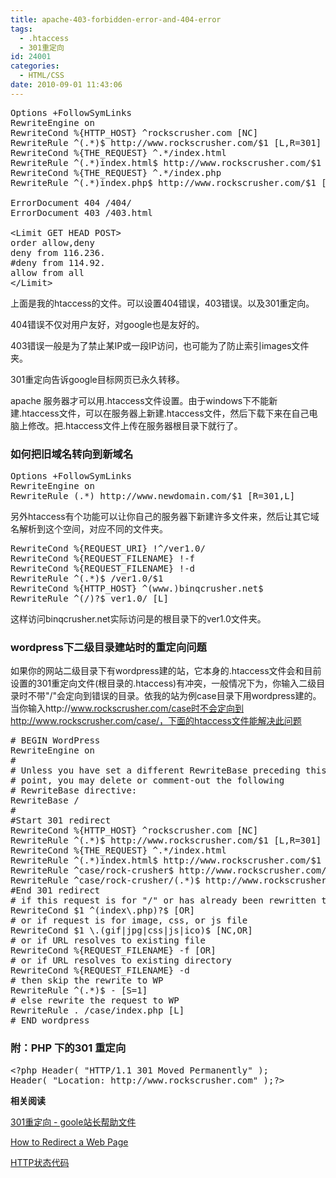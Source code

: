 ```yaml
---
title: apache-403-forbidden-error-and-404-error
tags:
  - .htaccess
  - 301重定向
id: 24001
categories:
  - HTML/CSS
date: 2010-09-01 11:43:06
---
```


<pre class="brush: plain">Options +FollowSymLinks
RewriteEngine on
RewriteCond %{HTTP_HOST} ^rockscrusher.com [NC]
RewriteRule ^(.*)$ http://www.rockscrusher.com/$1 [L,R=301]
RewriteCond %{THE_REQUEST} ^.*/index.html
RewriteRule ^(.*)index.html$ http://www.rockscrusher.com/$1 [R=301,L]
RewriteCond %{THE_REQUEST} ^.*/index.php
RewriteRule ^(.*)index.php$ http://www.rockscrusher.com/$1 [R=301,L]

ErrorDocument 404 /404/
ErrorDocument 403 /403.html

&lt;Limit GET HEAD POST&gt;
order allow,deny
deny from 116.236.
#deny from 114.92.
allow from all
&lt;/Limit&gt;
</pre>

上面是我的htaccess的文件。可以设置404错误，403错误。以及301重定向。

404错误不仅对用户友好，对google也是友好的。

403错误一般是为了禁止某IP或一段IP访问，也可能为了防止索引images文件夹。

301重定向告诉google目标网页已永久转移。

apache 服务器才可以用.htaccess文件设置。由于windows下不能新建.htaccess文件，可以在服务器上新建.htaccess文件，然后下载下来在自己电脑上修改。把.htaccess文件上传在服务器根目录下就行了。

### 如何把旧域名转向到新域名

<pre class="brush: plain">
Options +FollowSymLinks
RewriteEngine on
RewriteRule (.*) http://www.newdomain.com/$1 [R=301,L]
</pre>

另外htaccess有个功能可以让你自己的服务器下新建许多文件来，然后让其它域名解析到这个空间，对应不同的文件夹。

<pre class="brush: plain">
RewriteCond %{REQUEST_URI} !^/ver1.0/
RewriteCond %{REQUEST_FILENAME} !-f
RewriteCond %{REQUEST_FILENAME} !-d
RewriteRule ^(.*)$ /ver1.0/$1
RewriteCond %{HTTP_HOST} ^(www.)binqcrusher.net$
RewriteRule ^(/)?$ ver1.0/ [L]
</pre>

这样访问binqcrusher.net实际访问是的根目录下的ver1.0文件夹。

### wordpress下二级目录建站时的重定向问题

如果你的网站二级目录下有wordpress建的站，它本身的.htaccess文件会和目前设置的301重定向文件(根目录的.htaccess)有冲突，一般情况下为，你输入二级目录时不带"/"会定向到错误的目录。依我的站为例case目录下用wordpress建的。当你输入http://www.rockscrusher.com/case时不会定向到http://www.rockscrusher.com/case/，下面的htaccess文件能解决此问题

<pre class="brush: shell">
# BEGIN WordPress
RewriteEngine on
#
# Unless you have set a different RewriteBase preceding this
# point, you may delete or comment-out the following
# RewriteBase directive:
RewriteBase /
#
#Start 301 redirect
RewriteCond %{HTTP_HOST} ^rockscrusher.com [NC]
RewriteRule ^(.*)$ http://www.rockscrusher.com/$1 [L,R=301]
RewriteCond %{THE_REQUEST} ^.*/index.html
RewriteRule ^(.*)index.html$ http://www.rockscrusher.com/$1 [R=301,L]
RewriteRule ^case/rock-crusher$ http://www.rockscrusher.com/case/mining-crusher/$1 [R=301,L]
RewriteRule ^case/rock-crusher/(.*)$ http://www.rockscrusher.com/case/mining-crusher/$1 [R=301,L]
#End 301 redirect
# if this request is for "/" or has already been rewritten to WP
RewriteCond $1 ^(index\.php)?$ [OR]
# or if request is for image, css, or js file
RewriteCond $1 \.(gif|jpg|css|js|ico)$ [NC,OR]
# or if URL resolves to existing file
RewriteCond %{REQUEST_FILENAME} -f [OR]
# or if URL resolves to existing directory
RewriteCond %{REQUEST_FILENAME} -d
# then skip the rewrite to WP
RewriteRule ^(.*)$ - [S=1]
# else rewrite the request to WP
RewriteRule . /case/index.php [L]
# END wordpress
</pre>

### 附：PHP 下的301 重定向

<pre class="brush: plain">
&lt;?php Header( "HTTP/1.1 301 Moved Permanently" );
Header( "Location: http://www.rockscrusher.com" );?&gt;
</pre>

**相关阅读**

[301重定向 - goole站长帮助文件](http://www.google.com/support/webmasters/bin/answer.py?hl=cn&amp;answer=93633)

[How to Redirect a Web Page](http://www.webconfs.com/how-to-redirect-a-webpage.php)

[HTTP状态代码](http://www.google.com/support/webmasters/bin/answer.py?hl=cn&amp;answer=40132)